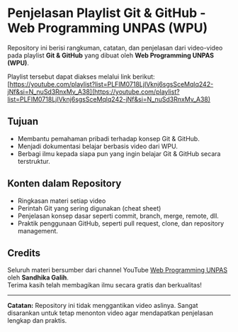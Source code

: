 # Penjelasan Playlist Git & GitHub - Web Programming UNPAS (WPU)

Repository ini berisi rangkuman, catatan, dan penjelasan dari video-video pada playlist **Git & GitHub** yang dibuat oleh **Web Programming UNPAS (WPU)**.

Playlist tersebut dapat diakses melalui link berikut:  
[https://youtube.com/playlist?list=PLFIM0718LjIVknj6sgsSceMqlq242-jNf&si=N_nuSd3RnxMv_A38](https://youtube.com/playlist?list=PLFIM0718LjIVknj6sgsSceMqlq242-jNf&si=N_nuSd3RnxMv_A38)

## Tujuan

- Membantu pemahaman pribadi terhadap konsep Git & GitHub.
- Menjadi dokumentasi belajar berbasis video dari WPU.
- Berbagi ilmu kepada siapa pun yang ingin belajar Git & GitHub secara terstruktur.

## Konten dalam Repository

- Ringkasan materi setiap video
- Perintah Git yang sering digunakan (cheat sheet)
- Penjelasan konsep dasar seperti commit, branch, merge, remote, dll.
- Praktik penggunaan GitHub, seperti pull request, clone, dan repository management.

## Credits

Seluruh materi bersumber dari channel YouTube [Web Programming UNPAS](https://www.youtube.com/c/WebProgrammingUNPAS) oleh **Sandhika Galih**.  
Terima kasih telah membagikan ilmu secara gratis dan berkualitas!


---

**Catatan:** Repository ini tidak menggantikan video aslinya. Sangat disarankan untuk tetap menonton video agar mendapatkan penjelasan lengkap dan praktis.

